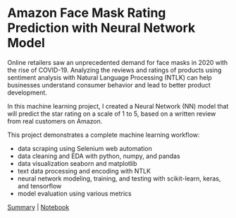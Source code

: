 # Amazon Face Mask Rating Prediction with Neural Network Model

Online retailers saw an unprecedented demand for face masks in 2020 with the rise of COVID-19. Analyzing the reviews and ratings of products using sentiment analysis with Natural Language Processing (NTLK) can help businesses understand consumer behavior and lead to better product development. 

In this machine learning project, I created a Neural Network (NN) model that will predict the star rating on a scale of 1 to 5, based on a written review from real customers on Amazon. 

This project demonstrates a complete machine learning workflow: 
- data scraping using Selenium web automation
- data cleaning and EDA with python, numpy, and pandas
- data visualization seaborn and matplotlib
- text data processing and encoding with NTLK
- neural network modeling, training, and testing with scikit-learn, keras, and tensorflow
- model evaluation using various metrics

[Summary](https://github.com/JinySong/data-engineering-projects/blob/main/Face%20Mask%20Rating%20Prediction/README.md) | [Notebook](https://github.com/JinySong/data-engineering-projects/tree/main/Face%20Mask%20Rating%20Prediction)
